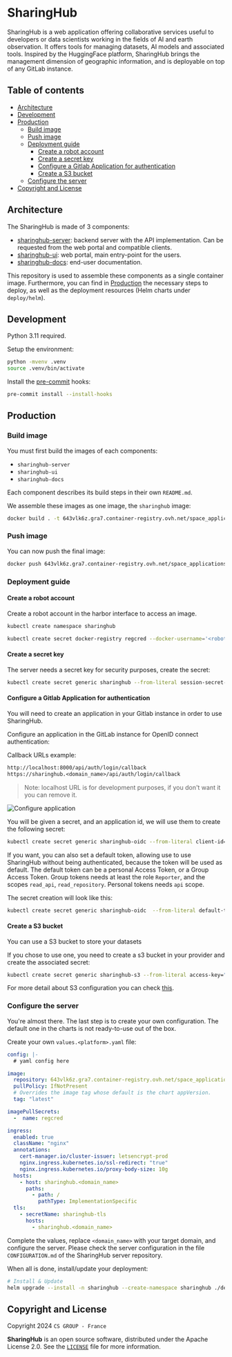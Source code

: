 # SharingHub

SharingHub is a web application offering collaborative services useful to developers or data scientists
working in the fields of AI and earth observation. It offers tools for managing datasets,
AI models and associated tools. Inspired by the HuggingFace platform, SharingHub brings the management
dimension of geographic information, and is deployable on top of any GitLab instance.

## Table of contents

- [Architecture](#architecture)
- [Development](#development)
- [Production](#production)
  - [Build image](#build-image)
  - [Push image](#push-image)
  - [Deployment guide](#deployment-guide)
    - [Create a robot account](#create-a-robot-account)
    - [Create a secret key](#create-a-secret-key)
    - [Configure a Gitlab Application for authentication](#configure-a-gitlab-application-for-authentication)
    - [Create a S3 bucket](#create-a-s3-bucket)
  - [Configure the server](#configure-the-server)
- [Copyright and License](#copyright-and-license)

## Architecture

The SharingHub is made of 3 components:

- [sharinghub-server](https://github.com/csgroup-oss/sharinghub-server): backend server with the API implementation.
  Can be requested from the web portal and compatible clients.
- [sharinghub-ui](https://github.com/csgroup-oss/sharinghub-ui): web portal, main entry-point for the users.
- [sharinghub-docs](https://github.com/csgroup-oss/sharinghub-docs): end-user documentation.

This repository is used to assemble these components as a single container image. Furthermore, you can find in
[Production](#production) the necessary steps to deploy, as well as the deployment resources (Helm charts under `deploy/helm`).

## Development

Python 3.11 required.

Setup the environment:

```bash
python -mvenv .venv
source .venv/bin/activate
```

Install the [pre-commit](https://pre-commit.com/) hooks:

```bash
pre-commit install --install-hooks
```

## Production

### Build image

You must first build the images of each components:

- `sharinghub-server`
- `sharinghub-ui`
- `sharinghub-docs`

Each component describes its build steps in their own `README.md`.

We assemble these images as one image, the `sharinghub` image:

```bash
docker build . -t 643vlk6z.gra7.container-registry.ovh.net/space_applications/sharinghub:latest
```

### Push image

You can now push the final image:

```bash
docker push 643vlk6z.gra7.container-registry.ovh.net/space_applications/sharinghub:latest
```

### Deployment guide

#### Create a robot account

Create a robot account in the harbor interface to access an image.

```bash
kubectl create namespace sharinghub

kubectl create secret docker-registry regcred --docker-username='<robot_username>' --docker-password='<robot_password>' --docker-server='643vlk6z.gra7.container-registry.ovh.net' --namespace sharinghub
```

#### Create a secret key

The server needs a secret key for security purposes, create the secret:

```bash
kubectl create secret generic sharinghub --from-literal session-secret-key="<uuid>" --namespace sharinghub
```

#### Configure a Gitlab Application for authentication

You will need to create an application in your Gitlab instance in order to use SharingHub.

Configure an application in the GitLab instance for OpenID connect authentication:

Callback URLs example:

```txt
http://localhost:8000/api/auth/login/callback
https://sharinghub.<domain_name>/api/auth/login/callback
```

> Note: localhost URL is for development purposes, if you don't want it you can remove it.

![Configure application](./assets/configure-application.png)

You will be given a secret, and an application id, we will use them to create the following secret:

```bash
kubectl create secret generic sharinghub-oidc --from-literal client-id="<application-id>" --from-literal client-secret="<application-secret>" --namespace sharinghub
```

If you want, you can also set a default token, allowing use to use SharingHub without being authenticated, because the token will be used as default. The default token can be a personal Access Token, or a Group Access Token. Group tokens needs at least the role `Reporter`, and the scopes `read_api`, `read_repository`. Personal tokens needs `api` scope.

The secret creation will look like this:

```bash
kubectl create secret generic sharinghub-oidc  --from-literal default-token="<default-token>" --from-literal client-id="<client-id>" --from-literal client-secret="<client-secret>" --namespace sharinghub
```

#### Create a S3 bucket

You can use a S3 bucket to store your datasets

If you chose to use one, you need to create a s3 bucket in your provider and create the associated secret:

```bash
kubectl create secret generic sharinghub-s3 --from-literal access-key="<access-key>" --from-literal secret-key="<secret-key>" --namespace sharinghub
```

For more detail about S3 configuration you can check [this](https://github.com/csgroup-oss/sharinghub-server/blob/main/CONFIGURATION.md#s3).

### Configure the server

You're almost there. The last step is to create your own configuration. The default one in the charts is not ready-to-use out of the box.

Create your own `values.<platform>.yaml` file:

```yaml
config: |-
  # yaml config here

image:
  repository: 643vlk6z.gra7.container-registry.ovh.net/space_applications/sharinghub
  pullPolicy: IfNotPresent
  # Overrides the image tag whose default is the chart appVersion.
  tag: "latest"

imagePullSecrets:
  -  name: regcred

ingress:
  enabled: true
  className: "nginx"
  annotations:
    cert-manager.io/cluster-issuer: letsencrypt-prod
    nginx.ingress.kubernetes.io/ssl-redirect: "true"
    nginx.ingress.kubernetes.io/proxy-body-size: 10g
  hosts:
    - host: sharinghub.<domain_name>
      paths:
        - path: /
          pathType: ImplementationSpecific
  tls:
    - secretName: sharinghub-tls
      hosts:
        - sharinghub.<domain_name>
```

Complete the values, replace `<domain_name>` with your target domain, and configure the server. Please check the server configuration in the file `CONFIGURATION.md` of the SharingHub server repository.

When all is done, install/update your deployment:

```bash
# Install & Update
helm upgrade --install -n sharinghub --create-namespace sharinghub ./deploy/helm/sharinghub -f ./deploy/helm/values.<platform>.yaml
```

## Copyright and License

Copyright 2024 `CS GROUP - France`

**SharingHub**  is an open source software, distributed under the Apache License 2.0. See the [`LICENSE`](./LICENSE) file for more information.
